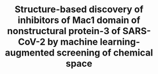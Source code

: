 ---
title: "Structure-based discovery of inhibitors of Mac1 domain of nonstructural protein-3 of SARS-CoV-2 by machine learning-augmented screening of chemical space"
authors: "Ban F&#42;, Ravichandran R&#42;, **Correy GJ**, Herasymenko O, Silva M, Ackloo S, Bolotokova A, Chau I, Gibson E, Harding R, Hutchinson A, Loppnau P, **Fraser JS**, Schapira M, Cherkasov A, Gentile F"
journal: #""
pub_date: "2025-09-09"
image: "/static/img/pub/2025_ban.jpg"
pmid: #""
pmcid: #""
biorxiv_version: "2025.09.05.674529v2"
pdf: "https://www.biorxiv.org/content/10.1101/2025.09.05.674529v2.full.pdf"
pdbs:
  - "7HPW"
links:
  - name: "CACHE Challenge #3"
    url: "https://cache-challenge.org/challenges/finding-ligands-targeting-the-macrodomain-of-sars-cov-2-nsp3"
  - name: "SGC Toronto"
    url: "https://www.thesgc.org/"
  - name: "Gentile lab @ University of Ottawa"
    url: "https://gentilelab.uottawa.ca/"
---